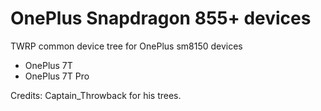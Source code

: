 # OnePlus Snapdragon 855+ devices
TWRP common device tree for OnePlus sm8150 devices
- OnePlus 7T
- OnePlus 7T Pro

Credits: Captain_Throwback for his trees.
